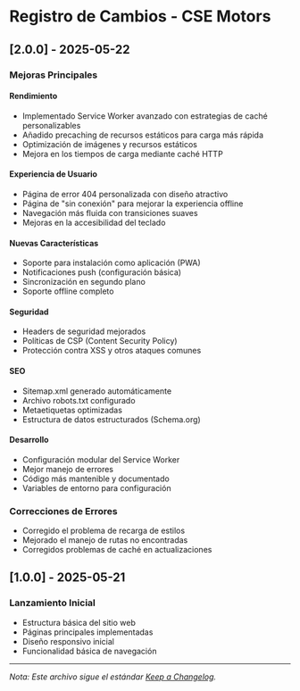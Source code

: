 # Registro de Cambios - CSE Motors

## [2.0.0] - 2025-05-22

### Mejoras Principales

#### Rendimiento
- Implementado Service Worker avanzado con estrategias de caché personalizables
- Añadido precaching de recursos estáticos para carga más rápida
- Optimización de imágenes y recursos estáticos
- Mejora en los tiempos de carga mediante caché HTTP

#### Experiencia de Usuario
- Página de error 404 personalizada con diseño atractivo
- Página de "sin conexión" para mejorar la experiencia offline
- Navegación más fluida con transiciones suaves
- Mejoras en la accesibilidad del teclado

#### Nuevas Características
- Soporte para instalación como aplicación (PWA)
- Notificaciones push (configuración básica)
- Sincronización en segundo plano
- Soporte offline completo

#### Seguridad
- Headers de seguridad mejorados
- Políticas de CSP (Content Security Policy)
- Protección contra XSS y otros ataques comunes

#### SEO
- Sitemap.xml generado automáticamente
- Archivo robots.txt configurado
- Metaetiquetas optimizadas
- Estructura de datos estructurados (Schema.org)

#### Desarrollo
- Configuración modular del Service Worker
- Mejor manejo de errores
- Código más mantenible y documentado
- Variables de entorno para configuración

### Correcciones de Errores
- Corregido el problema de recarga de estilos
- Mejorado el manejo de rutas no encontradas
- Corregidos problemas de caché en actualizaciones

## [1.0.0] - 2025-05-21

### Lanzamiento Inicial
- Estructura básica del sitio web
- Páginas principales implementadas
- Diseño responsivo inicial
- Funcionalidad básica de navegación

---

*Nota: Este archivo sigue el estándar [Keep a Changelog](https://keepachangelog.com/es/1.0.0/).*
